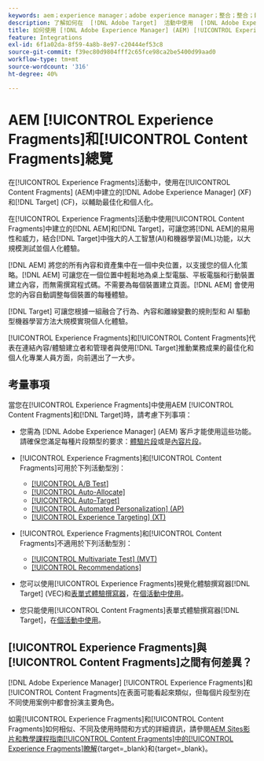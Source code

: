 ```yaml
---
keywords: aem；experience manager；adobe experience manager；整合；整合；體驗片段；內容片段
description: 了解如何在  [!DNL Adobe Target]  活動中使用  [!DNL Adobe Experience Manager]  體驗和內容片段。
title: 如何使用 [!DNL Adobe Experience Manager] (AEM) [!UICONTROL Experience Fragments]和[!UICONTROL Content Fragments]？
feature: Integrations
exl-id: 6f1a02da-8f59-4a8b-8e97-c20444ef53c8
source-git-commit: f39ec80d9804fff2c65fce98ca2be5400d99aad0
workflow-type: tm+mt
source-wordcount: '316'
ht-degree: 40%

---
```


# AEM [!UICONTROL Experience Fragments]和[!UICONTROL Content Fragments]總覽

在[!UICONTROL Experience Fragments]活動中，使用在[!UICONTROL Content Fragments] (AEM)中建立的[!DNL Adobe Experience Manager] (XF)和[!DNL Target] (CF)，以輔助最佳化和個人化。

在[!UICONTROL Experience Fragments]活動中使用[!UICONTROL Content Fragments]中建立的[!DNL AEM]和[!DNL Target]，可讓您將[!DNL AEM]的易用性和威力，結合[!DNL Target]中強大的人工智慧(AI)和機器學習(ML)功能，以大規模測試並個人化體驗。

[!DNL AEM] 將您的所有內容和資產集中在一個中央位置，以支援您的個人化策略。[!DNL AEM] 可讓您在一個位置中輕鬆地為桌上型電腦、平板電腦和行動裝置建立內容，而無需撰寫程式碼。不需要為每個裝置建立頁面。[!DNL AEM] 會使用您的內容自動調整每個裝置的每種體驗。

[!DNL Target] 可讓您根據一組融合了行為、內容和離線變數的規則型和 AI 驅動型機器學習方法大規模實現個人化體驗。

[!UICONTROL Experience Fragments]和[!UICONTROL Content Fragments]代表在連結內容/體驗建立者和管理者與使用[!DNL Target]推動業務成果的最佳化和個人化專業人員方面，向前邁出了一大步。

## 考量事項

當您在[!UICONTROL Experience Fragments]中使用AEM [!UICONTROL Content Fragments]和[!DNL Target]時，請考慮下列事項：
* 您需為 [!DNL Adobe Experience Manager] (AEM) 客戶才能使用這些功能。請確保您滿足每種片段類型的要求：[體驗片段](/help/main/c-integrating-target-with-mac/aem/experience-fragments-aem.md#requirements)或是[內容片段](/help/main/c-integrating-target-with-mac/aem/content-fragments-aem.md#requirements)。
* [!UICONTROL Experience Fragments]和[!UICONTROL Content Fragments]可用於下列活動型別：

   * [[!UICONTROL A/B Test]](/help/main/c-activities/t-test-ab/test-ab.md)
   * [[!UICONTROL Auto-Allocate]](/help/main/c-activities/automated-traffic-allocation/automated-traffic-allocation.md)
   * [[!UICONTROL Auto-Target]](/help/main/c-activities/auto-target/auto-target-to-optimize.md)
   * [[!UICONTROL Automated Personalization] (AP)](/help/main/c-activities/t-automated-personalization/automated-personalization.md)
   * [[!UICONTROL Experience Targeting] (XT)](/help/main/c-activities/t-experience-target/experience-target.md)

* [!UICONTROL Experience Fragments]和[!UICONTROL Content Fragments]不適用於下列活動型別：

   * [[!UICONTROL Multivariate Test] (MVT)](/help/main/c-activities/c-multivariate-testing/multivariate-testing.md)
   * [[!UICONTROL Recommendations]](/help/main/c-recommendations/recommendations.md)

* 您可以使用[!UICONTROL Experience Fragments]視覺化體驗撰寫器[!DNL Target] (VEC)和[表單式體驗撰寫器](/help/main/c-experiences/c-visual-experience-composer/visual-experience-composer.md)，在[個活動中使用](/help/main/c-experiences/form-experience-composer.md)。
* 您只能使用[!UICONTROL Content Fragments]表單式體驗撰寫器[!DNL Target]，在[個活動中使用](/help/main/c-experiences/form-experience-composer.md)。

## [!UICONTROL Experience Fragments]與[!UICONTROL Content Fragments]之間有何差異？

[!DNL Adobe Experience Manager] [!UICONTROL Experience Fragments]和[!UICONTROL Content Fragments]在表面可能看起來類似，但每個片段型別在不同使用案例中都會扮演主要角色。

如需[!UICONTROL Experience Fragments]和[!UICONTROL Content Fragments]如何相似、不同及使用時間和方式的詳細資訊，請參閱[AEM Sites影片和教學課程指南[!UICONTROL Content Fragments]中的[!UICONTROL Experience Fragments]瞭解](https://experienceleague.adobe.com/docs/experience-manager-learn/sites/content-fragments/understand-content-fragments-and-experience-fragments.html){target=_blank}和[](https://experienceleague.adobe.com/docs/experience-manager-learn/sites/overview.html){target=_blank}。
